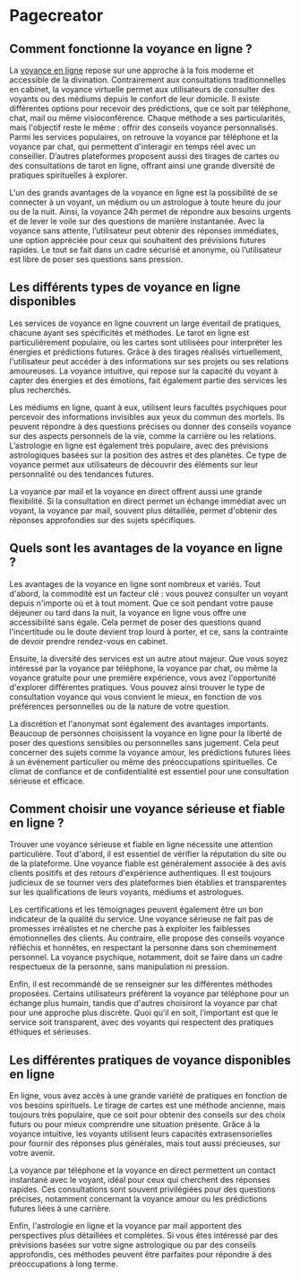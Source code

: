# Pagecreator

<h2>Comment fonctionne la voyance en ligne ?</h2>

La <a href="https://pagecreator.fr/#voyance-en-ligne">voyance en ligne</a>
 repose sur une approche à la fois moderne et accessible de la divination. Contrairement aux consultations traditionnelles en cabinet, la voyance virtuelle permet aux utilisateurs de consulter des voyants ou des médiums depuis le confort de leur domicile. Il existe différentes options pour recevoir des prédictions, que ce soit par téléphone, chat, mail ou même visioconférence. Chaque méthode a ses particularités, mais l'objectif reste le même : offrir des conseils voyance personnalisés. Parmi les services populaires, on retrouve la voyance par téléphone et la voyance par chat, qui permettent d'interagir en temps réel avec un conseiller. D’autres plateformes proposent aussi des tirages de cartes ou des consultations de tarot en ligne, offrant ainsi une grande diversité de pratiques spirituelles à explorer.

L'un des grands avantages de la voyance en ligne est la possibilité de se connecter à un voyant, un médium ou un astrologue à toute heure du jour ou de la nuit. Ainsi, la voyance 24h permet de répondre aux besoins urgents et de lever le voile sur des questions de manière instantanée. Avec la voyance sans attente, l’utilisateur peut obtenir des réponses immédiates, une option appréciée pour ceux qui souhaitent des prévisions futures rapides. Le tout se fait dans un cadre sécurisé et anonyme, où l’utilisateur est libre de poser ses questions sans pression.

<h2>Les différents types de voyance en ligne disponibles</h2>

Les services de voyance en ligne couvrent un large éventail de pratiques, chacune ayant ses spécificités et méthodes. Le tarot en ligne est particulièrement populaire, où les cartes sont utilisées pour interpréter les énergies et prédictions futures. Grâce à des tirages réalisés virtuellement, l'utilisateur peut accéder à des informations sur ses projets ou ses relations amoureuses. La voyance intuitive, qui repose sur la capacité du voyant à capter des énergies et des émotions, fait également partie des services les plus recherchés.

Les médiums en ligne, quant à eux, utilisent leurs facultés psychiques pour percevoir des informations invisibles aux yeux du commun des mortels. Ils peuvent répondre à des questions précises ou donner des conseils voyance sur des aspects personnels de la vie, comme la carrière ou les relations. L’astrologie en ligne est également très populaire, avec des prévisions astrologiques basées sur la position des astres et des planètes. Ce type de voyance permet aux utilisateurs de découvrir des éléments sur leur personnalité ou des tendances futures.

La voyance par mail et la voyance en direct offrent aussi une grande flexibilité. Si la consultation en direct permet un échange immédiat avec un voyant, la voyance par mail, souvent plus détaillée, permet d'obtenir des réponses approfondies sur des sujets spécifiques.

<h2>Quels sont les avantages de la voyance en ligne ?</h2>

Les avantages de la voyance en ligne sont nombreux et variés. Tout d'abord, la commodité est un facteur clé : vous pouvez consulter un voyant depuis n'importe où et à tout moment. Que ce soit pendant votre pause déjeuner ou tard dans la nuit, la voyance en ligne vous offre une accessibilité sans égale. Cela permet de poser des questions quand l'incertitude ou le doute devient trop lourd à porter, et ce, sans la contrainte de devoir prendre rendez-vous en cabinet.

Ensuite, la diversité des services est un autre atout majeur. Que vous soyez intéressé par la voyance par téléphone, la voyance par chat, ou même la voyance gratuite pour une première expérience, vous avez l'opportunité d'explorer différentes pratiques. Vous pouvez ainsi trouver le type de consultation voyance qui vous convient le mieux, en fonction de vos préférences personnelles ou de la nature de votre question.

La discrétion et l'anonymat sont également des avantages importants. Beaucoup de personnes choisissent la voyance en ligne pour la liberté de poser des questions sensibles ou personnelles sans jugement. Cela peut concerner des sujets comme la voyance amour, les prédictions futures liées à un événement particulier ou même des préoccupations spirituelles. Ce climat de confiance et de confidentialité est essentiel pour une consultation sérieuse et efficace.

<h2>Comment choisir une voyance sérieuse et fiable en ligne ?</h2>

Trouver une voyance sérieuse et fiable en ligne nécessite une attention particulière. Tout d'abord, il est essentiel de vérifier la réputation du site ou de la plateforme. Une voyance fiable est généralement associée à des avis clients positifs et des retours d'expérience authentiques. Il est toujours judicieux de se tourner vers des plateformes bien établies et transparentes sur les qualifications de leurs voyants, médiums et astrologues.

Les certifications et les témoignages peuvent également être un bon indicateur de la qualité du service. Une voyance sérieuse ne fait pas de promesses irréalistes et ne cherche pas à exploiter les faiblesses émotionnelles des clients. Au contraire, elle propose des conseils voyance réfléchis et honnêtes, en respectant la personne dans son cheminement personnel. La voyance psychique, notamment, doit se faire dans un cadre respectueux de la personne, sans manipulation ni pression.

Enfin, il est recommandé de se renseigner sur les différentes méthodes proposées. Certains utilisateurs préfèrent la voyance par téléphone pour un échange plus humain, tandis que d'autres choisiront la voyance par chat pour une approche plus discrète. Quoi qu’il en soit, l’important est que le service soit transparent, avec des voyants qui respectent des pratiques éthiques et sérieuses.

<h2>Les différentes pratiques de voyance disponibles en ligne</h2>

En ligne, vous avez accès à une grande variété de pratiques en fonction de vos besoins spirituels. Le tirage de cartes est une méthode ancienne, mais toujours très populaire, que ce soit pour obtenir des conseils sur des choix futurs ou pour mieux comprendre une situation présente. Grâce à la voyance intuitive, les voyants utilisent leurs capacités extrasensorielles pour fournir des réponses plus générales, mais tout aussi précieuses, sur votre avenir.

La voyance par téléphone et la voyance en direct permettent un contact instantané avec le voyant, idéal pour ceux qui cherchent des réponses rapides. Ces consultations sont souvent privilégiées pour des questions précises, notamment concernant la voyance amour ou les prédictions futures liées à une carrière.

Enfin, l'astrologie en ligne et la voyance par mail apportent des perspectives plus détaillées et complètes. Si vous êtes intéressé par des prévisions basées sur votre signe astrologique ou par des conseils approfondis, ces méthodes peuvent être parfaites pour répondre à des préoccupations à long terme.

